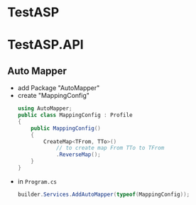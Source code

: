 ﻿# TestASP

# TestASP.API

## Auto Mapper
- add Package "AutoMapper"
- create "MappingConfig"
    ``` csharp
    using AutoMapper;
    public class MappingConfig : Profile
	{
		public MappingConfig()
		{
			CreateMap<TFrom, TTo>()
                // to create map From TTo to TFrom
                .ReverseMap();
		}
	}
    ```
- in `Program.cs`
    ```csharp    
    builder.Services.AddAutoMapper(typeof(MappingConfig));
    ```

